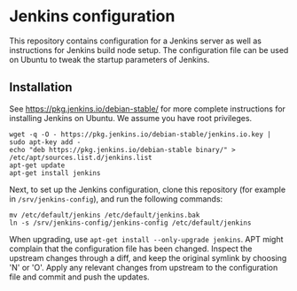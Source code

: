 # Jenkins configuration

This repository contains configuration for a Jenkins server as well as 
instructions for Jenkins build node setup. The configuration file can be used 
on Ubuntu to tweak the startup parameters of Jenkins.

## Installation

See https://pkg.jenkins.io/debian-stable/ for more complete instructions for 
installing Jenkins on Ubuntu. We assume you have root privileges.

```
wget -q -O - https://pkg.jenkins.io/debian-stable/jenkins.io.key | sudo apt-key add -
echo "deb https://pkg.jenkins.io/debian-stable binary/" > /etc/apt/sources.list.d/jenkins.list
apt-get update
apt-get install jenkins
```

Next, to set up the Jenkins configuration, clone this repository (for example 
in `/srv/jenkins-config`), and run the following commands:

```
mv /etc/default/jenkins /etc/default/jenkins.bak
ln -s /srv/jenkins-config/jenkins-config /etc/default/jenkins
```

When upgrading, use `apt-get install --only-upgrade jenkins`. APT might 
complain that the configuration file has been changed. Inspect the upstream 
changes through a diff, and keep the original symlink by choosing 'N' or 'O'. 
Apply any relevant changes from upstream to the configuration file and commit 
and push the updates.
